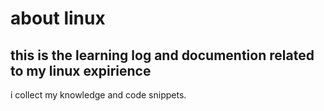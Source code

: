 # about linux
## this is the learning log and documention related to my linux expirience

i collect my knowledge and code snippets.